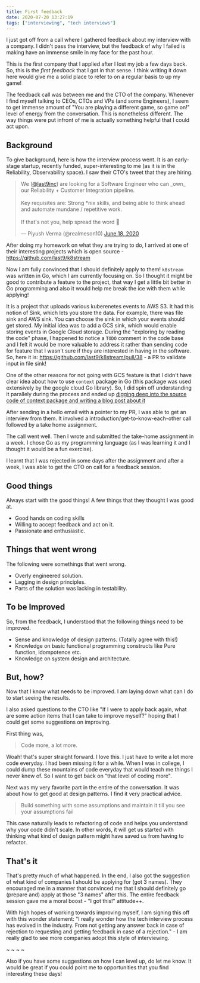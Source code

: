 ```yaml
---
title: First feedback
date: 2020-07-20 13:27:19
tags: ["interviewing", "tech interviews"]
---
```


I just got off from a call where I gathered feedback about my interview with a company. I didn't pass the interview, but the feedback of why I failed is making have an immense smile in my face for the past hour.

This is the first company that I applied after I lost my job a few days back. So, this is the _first feedback_ that I got in that sense. I think writing it down here would give me a solid place to refer to on a regular basis to up my game!

The feedback call was between me and the CTO of the company. Whenever I find myself talking to CEOs, CTOs and VPs (and some Engineers), I seem to get immense amount of "You are playing a different game, so game on!" level of energy from the conversation. This is nonetheless different. The way things were put infront of me is actually something helpful that I could act upon.

## Background
To give background, here is how the interview process went. It is an early-stage startup, recently funded, super-interesting to me (as it is in the Reliability, Observability space). I saw their CTO's tweet that they are hiring.

<blockquote class="twitter-tweet"><p lang="en" dir="ltr">We (<a href="https://twitter.com/last9inc?ref_src=twsrc%5Etfw">@last9inc</a>) are looking for a Software Engineer who can _own_ our Reliability + Customer Integration pipeline. <br><br>Key requisites are: Strong *nix skills, and being able to think ahead and automate mundane / repetitive work.<br><br>If that&#39;s not you, help spread the word 🙏</p>&mdash; Piyush Verma (@realmeson10) <a href="https://twitter.com/realmeson10/status/1273551418448740352?ref_src=twsrc%5Etfw">June 18, 2020</a></blockquote> <script async src="https://platform.twitter.com/widgets.js" charset="utf-8"></script>

After doing my homework on what they are trying to do, I arrived at one of their interesting projects which is open source - https://github.com/last9/k8stream

Now I am fully convinced that I should definitely apply to them! `k8stream` was written in Go, which I am currently focusing on. So I thought it might be good to contribute a feature to the project, that way I get a little bit better in Go programming and also it would help me break the ice with them while applying!

It is a project that uploads various kuberenetes events to AWS S3. It had this notion of Sink, which lets you store the data. For example, there was file sink and AWS sink. You can choose the sink in which your events should get stored. My initial idea was to add a GCS sink, which would enable storing events in Google Cloud storage. During the "exploring by reading the code" phase, I happened to notice a `TODO` comment in the code base and I felt it would be more valuable to address it rather than sending code for feature that I wasn't sure if they are interested in having in the software. So, here it is: https://github.com/last9/k8stream/pull/38 - a PR to validate input in file sink!

One of the other reasons for not going with GCS feature is that I didn't have clear idea about how to use `context` package in Go (this package was used extensively by the google cloud Go library). So, I did spin off understanding it parallely during the process and ended up [digging deep into the source code of context package and writing a blog post about it](/blog/go-contexts/)

After sending in a hello email with a pointer to my PR, I was able to get an interview from them. It involved a introduction/get-to-know-each-other call followed by a take home assignment.

The call went well. Then I wrote and submitted the take-home assignment in a week. I chose Go as my programming language (as I was learning it and I thought it would be a fun exercise).

I learnt that I was rejected in some days after the assignment and after a week, I was able to get the CTO on call for a feedback session. 

## Good things
Always start with the good things! A few things that they thought I was good at.

- Good hands on coding skills
- Willing to accept feedback and act on it.
- Passionate and enthusiastic.

## Things that went wrong
The following were somethings that went wrong. 

- Overly engineered solution.
- Lagging in design principles.
- Parts of the solution was lacking in testability.

## To be Improved
So, from the feedback, I understood that the following things need to be improved.

- Sense and knowledge of design patterns. (Totally agree with this!)
- Knowledge on basic functional programming constructs like Pure function, idompotence etc.
- Knowledge on system design and architecture.

## But, how?
Now that I know what needs to be improved. I am laying down what can I do to start seeing the results.

I also asked questions to the CTO like "If I were to apply back again, what are some action items that I can take to improve myself?" hoping that I could get some suggestions on improving.

First thing was,

> Code more, a lot more.

Woah! that's super straight forward. I love this. I just have to write a lot more code everyday. I had been missing it for a while. When I was in college, I could dump these mountains of code everyday that would teach me things I never knew of. So I want to get back on "that level of coding more".

Next was my very favorite part in the entire of the conversation. It was about how to get good at design patterns. I find it very practical advice.

> Build something with some assumptions and maintain it till you see your assumptions fail

This case naturally leads to refactoring of code and helps you understand why your code didn't scale. In other words, it will get us started with thinking what kind of design pattern might have saved us from having to refactor.

## That's it

That's pretty much of what happened. In the end, I also got the suggestion of what kind of companies I should be applying for (got 3 names). They encouraged me in a manner that convinced me that I should definitely go (prepare and) apply at those "3 names" after this. The entire feedback session gave me a moral boost - "I got this!" attitude++.

With high hopes of working towards improving myself, I am signing this off with this wonder statement: "I really wonder how the tech interview process has evolved in the industry. From not getting any answer back in case of rejection to requesting and getting feedback in case of a rejection." - I am really glad to see more companies adopt this style of interviewing.

~ ~ ~ ~ 

Also if you have some suggestions on how I can level up, do let me know. It would be great if you could point me to opportunities that you find interesting these days!

